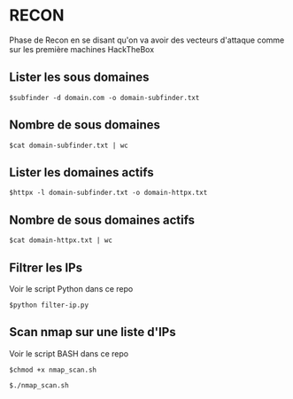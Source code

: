 # RECON

Phase de Recon en se disant qu'on va avoir des vecteurs d'attaque comme sur les première machines HackTheBox

## Lister les sous domaines

`$subfinder -d domain.com -o domain-subfinder.txt`

## Nombre de sous domaines

`$cat domain-subfinder.txt | wc`

## Lister les domaines actifs

`$httpx -l domain-subfinder.txt -o domain-httpx.txt`

## Nombre de sous domaines actifs

`$cat domain-httpx.txt | wc`

## Filtrer les IPs

Voir le script Python dans ce repo

`$python filter-ip.py`

## Scan nmap sur une liste d'IPs

Voir le script BASH dans ce repo

`$chmod +x nmap_scan.sh`

`$./nmap_scan.sh`
